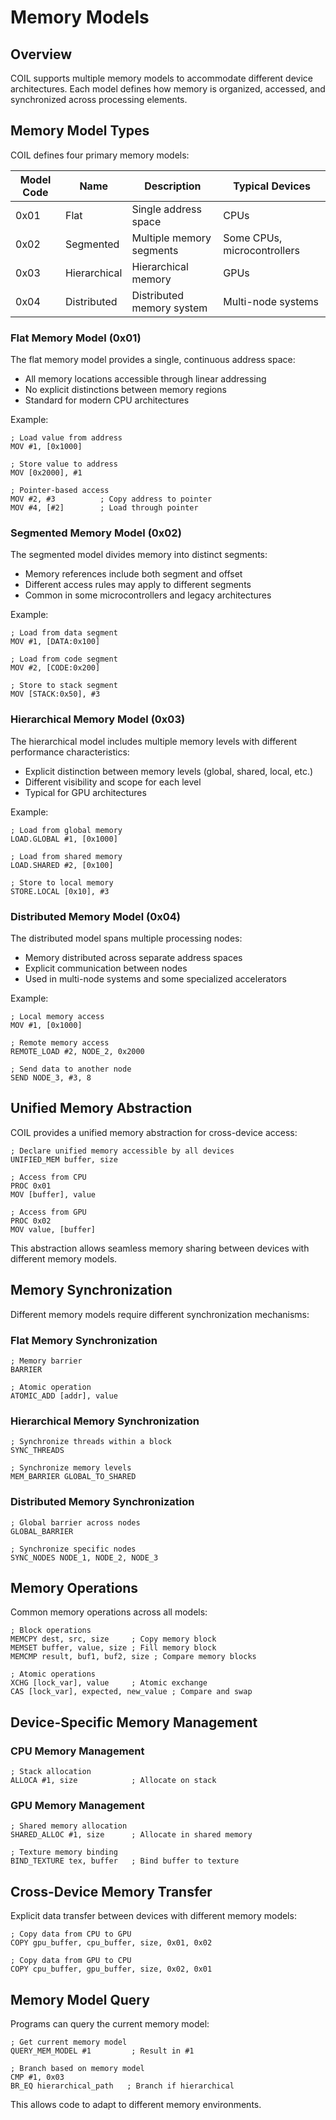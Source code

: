 # Memory Models

## Overview

COIL supports multiple memory models to accommodate different device architectures. Each model defines how memory is organized, accessed, and synchronized across processing elements.

## Memory Model Types

COIL defines four primary memory models:

| Model Code | Name | Description | Typical Devices |
|------------|------|-------------|----------------|
| 0x01 | Flat | Single address space | CPUs |
| 0x02 | Segmented | Multiple memory segments | Some CPUs, microcontrollers |
| 0x03 | Hierarchical | Hierarchical memory | GPUs |
| 0x04 | Distributed | Distributed memory system | Multi-node systems |

### Flat Memory Model (0x01)

The flat memory model provides a single, continuous address space:

- All memory locations accessible through linear addressing
- No explicit distinctions between memory regions
- Standard for modern CPU architectures

Example:

```
; Load value from address
MOV #1, [0x1000]

; Store value to address
MOV [0x2000], #1

; Pointer-based access
MOV #2, #3          ; Copy address to pointer
MOV #4, [#2]        ; Load through pointer
```

### Segmented Memory Model (0x02)

The segmented model divides memory into distinct segments:

- Memory references include both segment and offset
- Different access rules may apply to different segments
- Common in some microcontrollers and legacy architectures

Example:

```
; Load from data segment
MOV #1, [DATA:0x100]

; Load from code segment
MOV #2, [CODE:0x200]

; Store to stack segment
MOV [STACK:0x50], #3
```

### Hierarchical Memory Model (0x03)

The hierarchical model includes multiple memory levels with different performance characteristics:

- Explicit distinction between memory levels (global, shared, local, etc.)
- Different visibility and scope for each level
- Typical for GPU architectures

Example:

```
; Load from global memory
LOAD.GLOBAL #1, [0x1000]

; Load from shared memory
LOAD.SHARED #2, [0x100]

; Store to local memory
STORE.LOCAL [0x10], #3
```

### Distributed Memory Model (0x04)

The distributed model spans multiple processing nodes:

- Memory distributed across separate address spaces
- Explicit communication between nodes
- Used in multi-node systems and some specialized accelerators

Example:

```
; Local memory access
MOV #1, [0x1000]

; Remote memory access
REMOTE_LOAD #2, NODE_2, 0x2000

; Send data to another node
SEND NODE_3, #3, 8
```

## Unified Memory Abstraction

COIL provides a unified memory abstraction for cross-device access:

```
; Declare unified memory accessible by all devices
UNIFIED_MEM buffer, size

; Access from CPU
PROC 0x01
MOV [buffer], value

; Access from GPU
PROC 0x02
MOV value, [buffer]
```

This abstraction allows seamless memory sharing between devices with different memory models.

## Memory Synchronization

Different memory models require different synchronization mechanisms:

### Flat Memory Synchronization

```
; Memory barrier
BARRIER

; Atomic operation
ATOMIC_ADD [addr], value
```

### Hierarchical Memory Synchronization

```
; Synchronize threads within a block
SYNC_THREADS

; Synchronize memory levels
MEM_BARRIER GLOBAL_TO_SHARED
```

### Distributed Memory Synchronization

```
; Global barrier across nodes
GLOBAL_BARRIER

; Synchronize specific nodes
SYNC_NODES NODE_1, NODE_2, NODE_3
```

## Memory Operations

Common memory operations across all models:

```
; Block operations
MEMCPY dest, src, size     ; Copy memory block
MEMSET buffer, value, size ; Fill memory block  
MEMCMP result, buf1, buf2, size ; Compare memory blocks

; Atomic operations  
XCHG [lock_var], value     ; Atomic exchange
CAS [lock_var], expected, new_value ; Compare and swap
```

## Device-Specific Memory Management

### CPU Memory Management

```
; Stack allocation
ALLOCA #1, size            ; Allocate on stack
```

### GPU Memory Management

```
; Shared memory allocation
SHARED_ALLOC #1, size      ; Allocate in shared memory

; Texture memory binding
BIND_TEXTURE tex, buffer   ; Bind buffer to texture
```

## Cross-Device Memory Transfer

Explicit data transfer between devices with different memory models:

```
; Copy data from CPU to GPU
COPY gpu_buffer, cpu_buffer, size, 0x01, 0x02

; Copy data from GPU to CPU
COPY cpu_buffer, gpu_buffer, size, 0x02, 0x01
```

## Memory Model Query

Programs can query the current memory model:

```
; Get current memory model
QUERY_MEM_MODEL #1         ; Result in #1

; Branch based on memory model
CMP #1, 0x03
BR_EQ hierarchical_path   ; Branch if hierarchical
```

This allows code to adapt to different memory environments.